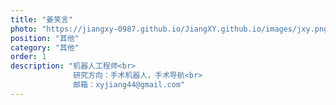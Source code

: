 ```yaml
---
title: "姜笑言"
photo: "https://jiangxy-0987.github.io/JiangXY.github.io/images/jxy.png"
position: "其他"
category: "其他"
order: 1
description: "机器人工程师<br>
              研究方向：手术机器人，手术导航<br>
              邮箱：xyjiang44@gmail.com"
---
```

